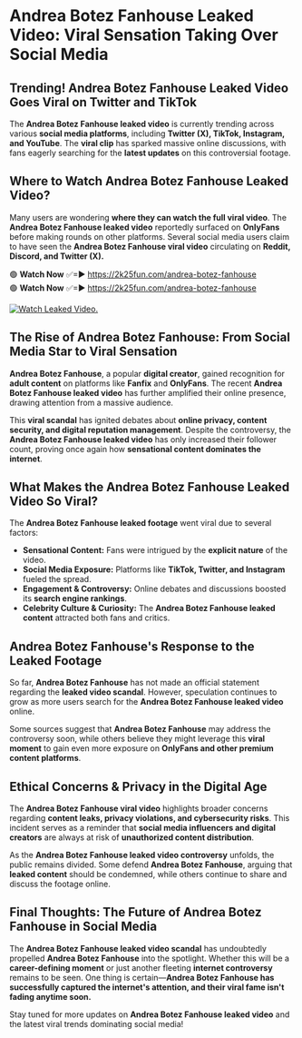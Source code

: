 # Andrea Botez Fanhouse Leaked Video: Viral Sensation Taking Over Social Media

## **Trending! Andrea Botez Fanhouse Leaked Video Goes Viral on Twitter and TikTok**
The **Andrea Botez Fanhouse leaked video** is currently trending across various **social media platforms**, including **Twitter (X), TikTok, Instagram, and YouTube**. The **viral clip** has sparked massive online discussions, with fans eagerly searching for the **latest updates** on this controversial footage.

## **Where to Watch Andrea Botez Fanhouse Leaked Video?**
Many users are wondering **where they can watch the full viral video**. The **Andrea Botez Fanhouse leaked video** reportedly surfaced on **OnlyFans** before making rounds on other platforms. Several social media users claim to have seen the **Andrea Botez Fanhouse viral video** circulating on **Reddit, Discord, and Twitter (X).**

🟢 **Watch Now** ✅=► https://2k25fun.com/andrea-botez-fanhouse  
🟢 **Watch Now** ✅=► https://2k25fun.com/andrea-botez-fanhouse  

[![Watch Leaked Video.](https://miro.medium.com/v2/resize:fit:828/format:webp/1*cilzJN44JGOrTw9NJCrNHA.gif "Watch Leaked Video")](https://2k25fun.com/andrea-botez-fanhouse)

## **The Rise of Andrea Botez Fanhouse: From Social Media Star to Viral Sensation**
**Andrea Botez Fanhouse**, a popular **digital creator**, gained recognition for **adult content** on platforms like **Fanfix** and **OnlyFans**. The recent **Andrea Botez Fanhouse leaked video** has further amplified their online presence, drawing attention from a massive audience.

This **viral scandal** has ignited debates about **online privacy, content security, and digital reputation management**. Despite the controversy, the **Andrea Botez Fanhouse leaked video** has only increased their follower count, proving once again how **sensational content dominates the internet**.

## **What Makes the Andrea Botez Fanhouse Leaked Video So Viral?**
The **Andrea Botez Fanhouse leaked footage** went viral due to several factors:
- **Sensational Content:** Fans were intrigued by the **explicit nature** of the video.
- **Social Media Exposure:** Platforms like **TikTok, Twitter, and Instagram** fueled the spread.
- **Engagement & Controversy:** Online debates and discussions boosted its **search engine rankings**.
- **Celebrity Culture & Curiosity:** The **Andrea Botez Fanhouse leaked content** attracted both fans and critics.

## **Andrea Botez Fanhouse's Response to the Leaked Footage**
So far, **Andrea Botez Fanhouse** has not made an official statement regarding the **leaked video scandal**. However, speculation continues to grow as more users search for the **Andrea Botez Fanhouse leaked video** online.

Some sources suggest that **Andrea Botez Fanhouse** may address the controversy soon, while others believe they might leverage this **viral moment** to gain even more exposure on **OnlyFans and other premium content platforms**.

## **Ethical Concerns & Privacy in the Digital Age**
The **Andrea Botez Fanhouse viral video** highlights broader concerns regarding **content leaks, privacy violations, and cybersecurity risks**. This incident serves as a reminder that **social media influencers and digital creators** are always at risk of **unauthorized content distribution**.

As the **Andrea Botez Fanhouse leaked video controversy** unfolds, the public remains divided. Some defend **Andrea Botez Fanhouse**, arguing that **leaked content** should be condemned, while others continue to share and discuss the footage online.

## **Final Thoughts: The Future of Andrea Botez Fanhouse in Social Media**
The **Andrea Botez Fanhouse leaked video scandal** has undoubtedly propelled **Andrea Botez Fanhouse** into the spotlight. Whether this will be a **career-defining moment** or just another fleeting **internet controversy** remains to be seen. One thing is certain—**Andrea Botez Fanhouse has successfully captured the internet's attention, and their viral fame isn't fading anytime soon.**

Stay tuned for more updates on **Andrea Botez Fanhouse leaked video** and the latest viral trends dominating social media!